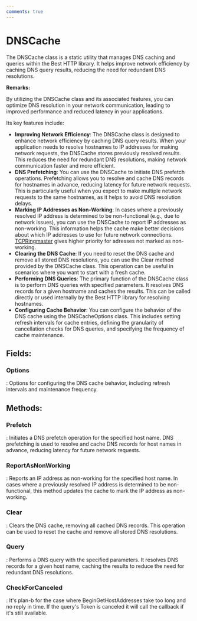 ```yaml
---
comments: true
---
```

# DNSCache

The DNSCache class is a static utility that manages DNS caching and queries within the Best HTTP library. It helps improve network efficiency by caching DNS query results, reducing the need for redundant DNS resolutions. 

**Remarks:**

By utilizing the DNSCache class and its associated features, you can optimize DNS resolution in your network communication, leading to improved performance and reduced latency in your applications.

 Its key features include: 

- **Improving Network Efficiency**: The DNSCache class is designed to enhance network efficiency by caching DNS query results. When your application needs to resolve hostnames to IP addresses for making network requests, the DNSCache stores previously resolved results. This reduces the need for redundant DNS resolutions, making network communication faster and more efficient. 
- **DNS Prefetching**: You can use the DNSCache to initiate DNS prefetch operations. Prefetching allows you to resolve and cache DNS records for hostnames in advance, reducing latency for future network requests. This is particularly useful when you expect to make multiple network requests to the same hostnames, as it helps to avoid DNS resolution delays. 
- **Marking IP Addresses as Non-Working**: In cases where a previously resolved IP address is determined to be non-functional (e.g., due to network issues), you can use the DNSCache to report IP addresses as non-working. This information helps the cache make better decisions about which IP addresses to use for future network connections. [TCPRingmaster](../Tcp/TCPRingmaster.md) gives higher priority for adresses not marked as non-working. 
- **Clearing the DNS Cache**: If you need to reset the DNS cache and remove all stored DNS resolutions, you can use the Clear method provided by the DNSCache class. This operation can be useful in scenarios where you want to start with a fresh cache. 
- **Performing DNS Queries**: The primary function of the DNSCache class is to perform DNS queries with specified parameters. It resolves DNS records for a given hostname and caches the results. This can be called directly or used internally by the Best HTTP library for resolving hostnames. 
- **Configuring Cache Behavior**: You can configure the behavior of the DNS cache using the DNSCacheOptions class. This includes setting refresh intervals for cache entries, defining the granularity of cancellation checks for DNS queries, and specifying the frequency of cache maintenance. 



## **Fields**:
### **Options**
: Options for configuring the DNS cache behavior, including refresh intervals and maintenance frequency. 
## **Methods**:

### **Prefetch**
: Initiates a DNS prefetch operation for the specified host name. DNS prefetching is used to resolve and cache DNS records for host names in advance, reducing latency for future network requests. 

### **ReportAsNonWorking**
: Reports an IP address as non-working for the specified host name. In cases where a previously resolved IP address is determined to be non-functional, this method updates the cache to mark the IP address as non-working. 

### **Clear**
: Clears the DNS cache, removing all cached DNS records. This operation can be used to reset the cache and remove all stored DNS resolutions. 

### **Query**
: Performs a DNS query with the specified parameters. It resolves DNS records for a given host name, caching the results to reduce the need for redundant DNS resolutions. 

### **CheckForCanceled**
: It's plan-b for the case where BeginGetHostAddresses take too long and no reply in time. If the query's Token is canceled it will call the callback if it's still available. 
